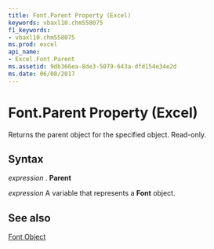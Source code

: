 ```yaml
---
title: Font.Parent Property (Excel)
keywords: vbaxl10.chm558075
f1_keywords:
- vbaxl10.chm558075
ms.prod: excel
api_name:
- Excel.Font.Parent
ms.assetid: 9db366ea-8de3-5079-643a-dfd154e34e2d
ms.date: 06/08/2017
---
```



# Font.Parent Property (Excel)

Returns the parent object for the specified object. Read-only.


## Syntax

 _expression_ . **Parent**

 _expression_ A variable that represents a **Font** object.


## See also


[Font Object](Excel.Font(objec).md)

